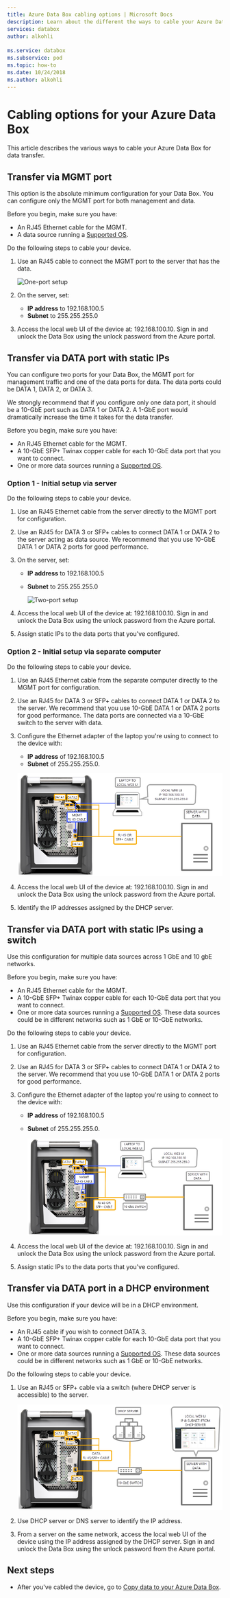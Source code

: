 ```yaml
---
title: Azure Data Box cabling options | Microsoft Docs 
description: Learn about the different the ways to cable your Azure Data Box for data transfer by using MGMT port or DATA port.
services: databox
author: alkohli

ms.service: databox
ms.subservice: pod
ms.topic: how-to
ms.date: 10/24/2018
ms.author: alkohli
---
```


# Cabling options for your Azure Data Box

This article describes the various ways to cable your Azure Data Box for data transfer.

## Transfer via MGMT port

This option is the absolute minimum configuration for your Data Box. You can configure only the MGMT port for both management and data.

Before you begin, make sure you have:

- An RJ45 Ethernet cable for the MGMT.
- A data source running a [Supported OS](data-box-system-requirements.md#supported-operating-systems-for-clients).

Do the following steps to cable your device.

1. Use an RJ45 cable to connect the MGMT port to the server that has the data.

    ![One-port setup](media/data-box-cable-options/cabling-mgmt-only.png)

2. On the server, set:

    - **IP address** to 192.168.100.5
    - **Subnet** to 255.255.255.0

3. Access the local web UI of the device at: 192.168.100.10. Sign in and unlock the Data Box using the unlock password from the Azure portal.


## Transfer via DATA port with static IPs

You can configure two ports for your Data Box, the MGMT port for management traffic and one of the data ports for data. The data ports could be DATA 1, DATA 2, or DATA 3.

We strongly recommend that if you configure only one data port, it should be a 10-GbE port such as DATA 1 or DATA 2. A 1-GbE port would dramatically increase the time it takes for the data transfer.

Before you begin, make sure you have:

- An RJ45 Ethernet cable for the MGMT.
- A 10-GbE SFP+ Twinax copper cable for each 10-GbE data port that you want to connect.
- One or more data sources running a [Supported OS](data-box-system-requirements.md#supported-operating-systems-for-clients).

### Option 1 - Initial setup via server

Do the following steps to cable your device.

1. Use an RJ45 Ethernet cable from the server directly to the MGMT port for configuration.
2. Use an RJ45 for DATA 3 or SFP+ cables to connect DATA 1 or DATA 2 to the server acting  as data source. We recommend that you use 10-GbE DATA 1 or DATA 2 ports for good performance.
3. On the server, set:

   - **IP address** to 192.168.100.5
   - **Subnet** to 255.255.255.0

     ![Two-port setup](media/data-box-cable-options/cabling-2-port-setup.png)

3. Access the local web UI of the device at: 192.168.100.10. Sign in and unlock the Data Box using the unlock password from the Azure portal.
4. Assign static IPs to the data ports that you've configured.

### Option 2 - Initial setup via separate computer

Do the following steps to cable your device.

1. Use an RJ45 Ethernet cable from the separate computer directly to the MGMT port for configuration.
2. Use an RJ45 for DATA 3 or SFP+ cables to connect DATA 1 or DATA 2 to the server. We recommend that you use 10-GbE DATA 1 or DATA 2 ports for good performance. The data ports are connected via a 10-GbE switch to the server with data.
3. Configure the Ethernet adapter of the laptop you're using to connect to the device with:

   - **IP address** of 192.168.100.5
   - **Subnet** of 255.255.255.0.
  
   ![Two-port setup with a switch](media/data-box-cable-options/cabling-with-static-ip.png)

3. Access the local web UI of the device at: 192.168.100.10. Sign in and unlock the Data Box using the unlock password from the Azure portal.
4. Identify the IP addresses assigned by the DHCP server.

## Transfer via DATA port with static IPs using a switch 

Use this configuration for multiple data sources across 1 GbE and 10 gbE networks.

Before you begin, make sure you have:

- An RJ45 Ethernet cable for the MGMT.
- A 10-GbE SFP+ Twinax copper cable for each 10-GbE data port that you want to connect.
- One or more data sources running a [Supported OS](data-box-system-requirements.md#supported-operating-systems-for-clients). These data sources could be in different networks such as 1 GbE or 10-GbE networks.

Do the following steps to cable your device.

1. Use an RJ45 Ethernet cable from the server directly to the MGMT port for configuration.
2. Use an RJ45 for DATA 3 or SFP+ cables to connect DATA 1 or DATA 2 to the server. We recommend that you use 10-GbE DATA 1 or DATA 2 ports for good performance.
3. Configure the Ethernet adapter of the laptop you're using to connect to the device with:

   - **IP address** of 192.168.100.5
   - **Subnet** of 255.255.255.0.

     ![Two-port setup with a switch 2](media/data-box-cable-options/cabling-with-switch-static-ip.png)

3. Access the local web UI of the device at: 192.168.100.10. Sign in and unlock the Data Box using the unlock password from the Azure portal.
4. Assign static IPs to the data ports that you've configured.


## Transfer via DATA port in a DHCP environment

Use this configuration if your device will be in a DHCP environment.

Before you begin, make sure you have:

- An RJ45 cable if you wish to connect DATA 3.
- A 10-GbE SFP+ Twinax copper cable for each 10-GbE data port that you want to connect.
- One or more data sources running a [Supported OS](data-box-system-requirements.md#supported-operating-systems-for-clients). These data sources could be in different networks such as 1 GbE or 10-GbE networks.

Do the following steps to cable your device.

1. Use an RJ45 or SFP+ cable via a switch (where DHCP server is accessible) to the server.

    ![Two port setup with a switch 3](media/data-box-cable-options/cabling-dhcp-data-only.png)

2. Use DHCP server or DNS server to identify the IP address.
3. From a server on the same network, access the local web UI of the device using the IP address assigned by the DHCP server. Sign in and unlock the Data Box using the unlock password from the Azure portal.

## Next steps

- After you've cabled the device, go to [Copy data to your Azure Data Box](data-box-deploy-copy-data.md).
